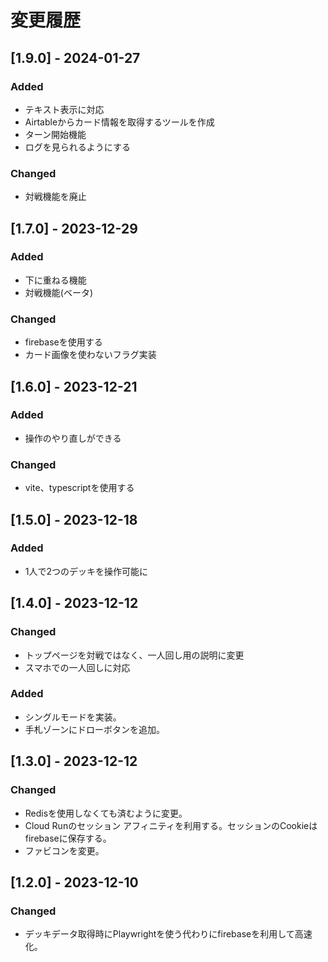 # 変更履歴

## [1.9.0] - 2024-01-27

### Added
- テキスト表示に対応
- Airtableからカード情報を取得するツールを作成
- ターン開始機能
- ログを見られるようにする

### Changed
- 対戦機能を廃止

## [1.7.0] - 2023-12-29

### Added
- 下に重ねる機能
- 対戦機能(ベータ)

### Changed
- firebaseを使用する
- カード画像を使わないフラグ実装

## [1.6.0] - 2023-12-21

### Added
- 操作のやり直しができる

### Changed
- vite、typescriptを使用する

## [1.5.0] - 2023-12-18

### Added
- 1人で2つのデッキを操作可能に

## [1.4.0] - 2023-12-12

### Changed
- トップページを対戦ではなく、一人回し用の説明に変更
- スマホでの一人回しに対応

### Added
- シングルモードを実装。
- 手札ゾーンにドローボタンを追加。

## [1.3.0] - 2023-12-12

### Changed
- Redisを使用しなくても済むように変更。
- Cloud Runのセッション アフィニティを利用する。セッションのCookieはfirebaseに保存する。
- ファビコンを変更。

## [1.2.0] - 2023-12-10

### Changed
- デッキデータ取得時にPlaywrightを使う代わりにfirebaseを利用して高速化。
